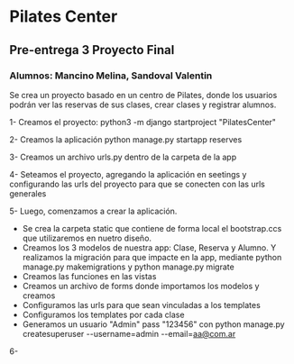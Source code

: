 # Pilates Center

## Pre-entrega 3 Proyecto Final 

### Alumnos: Mancino Melina, Sandoval Valentin

Se crea un proyecto basado en un centro de Pilates, donde los usuarios podrán ver las reservas de sus clases, crear clases y registrar alumnos.

1- Creamos el proyecto: 
   python3 -m django startproject "PilatesCenter"

2- Creamos la aplicación 
   python manage.py startapp reserves   

3- Creamos un archivo urls.py dentro de la carpeta de la app

4- Seteamos el proyecto, agregando la aplicación en seetings y configurando las urls del proyecto para que se conecten con las urls generales

5- Luego, comenzamos a crear la aplicación.
- Se crea la carpeta static que contiene de forma local el bootstrap.ccs que utilizaremos en nuetro diseño.
- Creamos los 3 modelos de nuestra app: Clase, Reserva y Alumno. Y realizamos la migración para que impacte en la app, mediante python manage.py makemigrations y python manage.py migrate
- Creamos las funciones en las vistas
- Creamos un archivo de forms donde importamos los modelos y creamos 
- Configuramos las urls para que sean vinculadas a los templates
- Configuramos los templates por cada clase
- Generamos un usuario "Admin" pass "123456" con python manage.py createsuperuser --username=admin --email=aa@com.ar

6- 